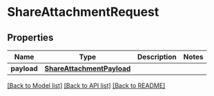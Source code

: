 # ShareAttachmentRequest

## Properties
Name | Type | Description | Notes
------------ | ------------- | ------------- | -------------
**payload** | [**ShareAttachmentPayload**](ShareAttachmentPayload.md) |  | 

[[Back to Model list]](../README.md#documentation-for-models) [[Back to API list]](../README.md#documentation-for-api-endpoints) [[Back to README]](../README.md)


